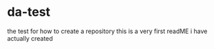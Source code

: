 # da-test
the test for how to create a repository
this is a very first readME i have actually created
